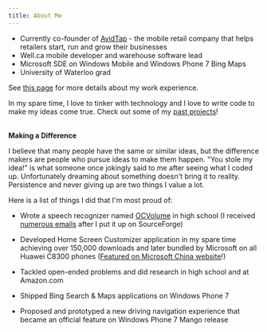 ```yaml
---
title: About Me
---
```


- Currently co-founder of [AvidTap][6] - the mobile retail company that helps retailers start, run and grow their businesses
- Well.ca mobile developer and warehouse software lead
- Microsoft SDE on Windows Mobile and Windows Phone 7 Bing Maps
- University of Waterloo grad

See [this page][1] for more details about my work experience.

In my spare time, I love to tinker with technology and I love to write code to
make my ideas come true. Check out some of my [past projects][2]!
<br/>
<br/>

**Making a Difference**

I believe that many people have the same or similar ideas, but the difference
makers are people who pursue ideas to make them happen. "You stole my idea!" is
what someone once jokingly said to me after seeing what I coded up.
Unfortunately dreaming about something doesn't bring it to reality. Persistence
and never giving up are two things I value a lot.

Here is a list of things I did that I'm most proud of:

- Wrote a speech recognizer named [OCVolume][3] in high school (I received
  [numerous emails][4] after I put it up on SourceForge)
- Developed Home Screen Customizer application in my spare time achieving over
  150,000 downloads and later bundled by Microsoft on all Huawei C8300 phones
  ([Featured on Microsoft China website][5]!)
- Tackled open-ended problems and did research in high school and at Amazon.com
- Shipped Bing Search &amp; Maps applications on Windows Phone 7
- Proposed and prototyped a new driving navigation experience that became an
  official feature on Windows Phone 7 Mango release

  [1]: /work-experience/
  [2]: /past-personal-projects/
  [3]: http://ocvolume.sf.net/
  [4]: /label/ocvolume/
  [5]: /2011/03/27/home-screen-customizer-found-on-microsoft-china/
  [6]: http://avidtap.com
